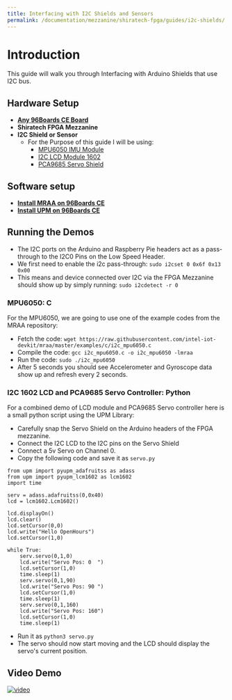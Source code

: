 ```yaml
---
title: Interfacing with I2C Shields and Sensors
permalink: /documentation/mezzanine/shiratech-fpga/guides/i2c-shields/
---
```

# Introduction

This guide will walk you through Interfacing with Arduino Shields that use I2C bus.

## Hardware Setup

- **[Any 96Boards CE Board](/products/ce/)**
- **Shiratech FPGA Mezzanine**
- **I2C Shield or Sensor**
  - For the Purpose of this guide I will be using:
    - [MPU6050 IMU Module](https://www.amazon.com/MPU-6050-MPU6050-Accelerometer-Gyroscope-Converter/dp/B008BOPN40/)
    - [I2C LCD Module 1602](https://www.amazon.com/Qunqi-Serial-Backlight-Arduino-MEGA2560/dp/B01E4YUT3K)
    - [PCA9685 Servo Shield](https://www.adafruit.com/product/1411)

## Software setup

- **[Install MRAA on 96Boards CE](https://youtu.be/c8b6pcc6H2c)**
- **[Install UPM on 96Boards CE](https://github.com/intel-iot-devkit/upm/blob/master/docs/building.md)**

## Running the Demos

- The I2C ports on the Arduino and Raspberry Pie headers act as a pass-through to the I2C0 Pins on the Low Speed Header.
- We first need to enable the i2c pass-through: `sudo i2cset 0 0x6f 0x13 0x00`
- This means and device connected over I2C via the FPGA Mezzanine should show up by simply running: `sudo i2cdetect -r 0`

### MPU6050: C

For the MPU6050, we are going to use one of the example codes from the MRAA repository:

- Fetch the code: `wget https://raw.githubusercontent.com/intel-iot-devkit/mraa/master/examples/c/i2c_mpu6050.c`
- Compile the code: `gcc i2c_mpu6050.c -o i2c_mpu6050 -lmraa`
- Run the code: `sudo ./i2c_mpu6050`
- After 5 seconds you should see Accelerometer and Gyroscope data show up and refresh every 2 seconds.

### I2C 1602 LCD and PCA9685 Servo Controller: Python

For a combined demo of LCD module and PCA9685 Servo controller here is a small python script using the UPM Library:

- Carefully snap the Servo Shield on the Arduino headers of the FPGA mezzanine.
- Connect the I2C LCD to the I2C pins on the Servo Shield
- Connect a 5v Servo on Channel 0.
- Copy the following code and save it as `servo.py`

```
from upm import pyupm_adafruitss as adass
from upm import pyupm_lcm1602 as lcm1602
import time

serv = adass.adafruitss(0,0x40)
lcd = lcm1602.Lcm1602()

lcd.displayOn()
lcd.clear()
lcd.setCursor(0,0)
lcd.write("Hello OpenHours")
lcd.setCursor(1,0)

while True:
    serv.servo(0,1,0)
    lcd.write("Servo Pos: 0  ")
    lcd.setCursor(1,0)
    time.sleep(1)
    serv.servo(0,1,90)
    lcd.write("Servo Pos: 90 ")
    lcd.setCursor(1,0)
    time.sleep(1)
    serv.servo(0,1,160)
    lcd.write("Servo Pos: 160")
    lcd.setCursor(1,0)
    time.sleep(1)

```

- Run it as `python3 servo.py`
- The servo should now start moving and the LCD should display the servo's current position.

## Video Demo

[![video](https://img.youtube.com/vi/i3DC2rw2ufo/0.jpg)](https://youtu.be/i3DC2rw2ufo)
